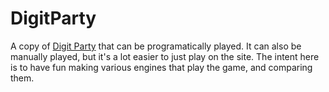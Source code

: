 # DigitParty

A copy of [Digit Party](https://digit.party/) that can be programatically played. It can also be manually played, but it's a lot easier to just play on the site. The intent here is to have fun making various engines that play the game, and comparing them.
